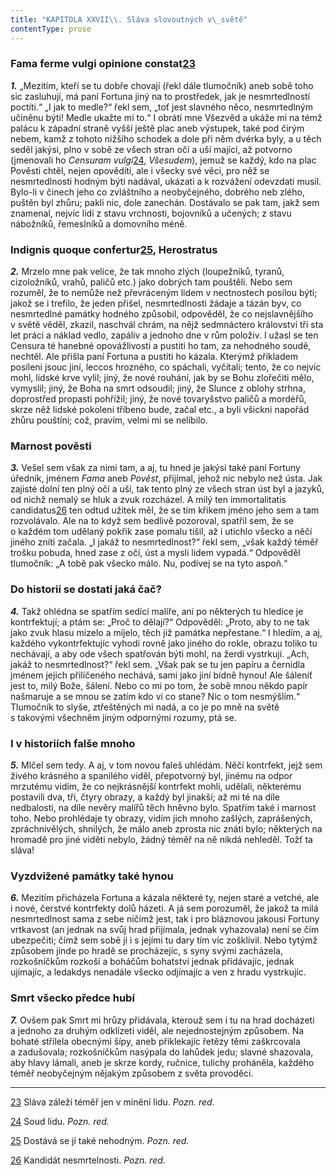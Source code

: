 ```yaml
---
title: "KAPITOLA XXVII\\. Sláva slovoutných v\_světě"
contentType: prose
---
```


### Fama ferme vulgi opinione constat[23](./resources/undefined)

**_1._** „Mezitím, kteří se tu dobře chovají (řekl dále tlumočník) aneb sobě toho sic zasluhují, má paní Fortuna jiný na to prostředek, jak je nesmrtedlností poctíti.“ „I jak to medle?“ řekl sem, „toť jest slavného něco, nesmrtedlným učiněnu býti! Medle ukažte mi to.“ I obrátí mne Všezvěd a ukáže mi na témž palácu k západní straně vyšší ještě plac aneb výstupek, také pod čirým nebem, kamž z tohoto nižšího schodek a dole při něm dvérka byly, a u těch seděl jakýsi, plno v sobě ze všech stran očí a uší mající, až potvorno (jmenovali ho _Censuram vulgi_[24](./resources/undefined), _Všesudem_), jemuž se každý, kdo na plac Pověsti chtěl, nejen opovědíti, ale i všecky své věci, pro něž se nesmrtedlnosti hodným býti nadával, ukázati a k rozvážení odevzdati musil. Bylo-li v činech jeho co zvláštního a neobyčejného, dobrého neb zlého, puštěn byl zhůru; pakli nic, dole zanechán. Dostávalo se pak tam, jakž sem znamenal, nejvíc lidí z stavu vrchnosti, bojovníků a učených; z stavu nábožníků, řemeslníků a domovního méně.

### Indignis quoque confertur[25](./resources/undefined), Herostratus

**_2._** Mrzelo mne pak velice, že tak mnoho zlých (loupežníků, tyranů, cizoložníků, vrahů, paličů etc.) jako dobrých tam pouštěli. Nebo sem rozuměl, že to nemůže než převráceným lidem v nectnostech posilou býti; jakož se i trefilo, že jeden přišel, nesmrtedlnosti žádaje a tázán byv, co nesmrtedlné památky hodného způsobil, odpověděl, že co nejslavnějšího v světě věděl, zkazil, naschvál chrám, na nějž sedmnáctero království tři sta let práci a náklad vedlo, zapáliv a jednoho dne v rům položiv. I užasl se ten Censura té hanebné opovážlivosti a pustiti ho tam, za nehodného soudě, nechtěl. Ale přišla paní Fortuna a pustiti ho kázala. Kterýmž příkladem posíleni jsouc jiní, leccos hrozného, co spáchali, vyčítali; tento, že co nejvíc mohl, lidské krve vylil; jiný, že nové rouhání, jak by se Bohu zlořečiti mělo, vymyslil; jiný, že Boha na smrt odsoudil; jiný, že Slunce z oblohy strhna, doprostřed propasti pohřížil; jiný, že nové tovaryšstvo paličů a mordéřů, skrze něž lidské pokolení tříbeno bude, začal etc., a byli všickni napořád zhůru pouštíni; což, pravím, velmi mi se nelíbilo.

### Marnost pověsti

**_3._** Vešel sem však za nimi tam, a aj, tu hned je jakýsi také paní Fortuny úředník, jménem _Fama_ aneb _Pověst_, přijímal, jehož nic nebylo než ústa. Jak zajisté dolní ten plný očí a uší, tak tento plný ze všech stran úst byl a jazyků, od nichž nemalý se hluk a zvuk rozcházel. A milý ten immortalitatis candidatus[26](./resources/undefined) ten odtud užitek měl, že se tím křikem jméno jeho sem a tam rozvolávalo. Ale na to když sem bedlivě pozoroval, spatřil sem, že se o každém tom udělaný pokřik zase pomalu tišil, až i utichlo všecko a něčí jiného zníti začala. „I jakáž to nesmrtedlnost?“ řekl sem, „však každý téměř trošku pobuda, hned zase z očí, úst a mysli lidem vypadá.“ Odpověděl tlumočník: „A tobě pak všecko málo. Nu, podívej se na tyto aspoň.“

### Do historií se dostati jaká čač?

**_4._** Takž ohlédna se spatřím sedící malíře, ani po některých tu hledíce je kontrfektují; a ptám se: „Proč to dělají?“ Odpověděl: „Proto, aby to ne tak jako zvuk hlasu mizelo a míjelo, těch již památka nepřestane.“ I hledím, a aj, každého vykontrfektujíc vyhodí rovně jako jiného do rokle, obrazu toliko tu nechávají, a aby ode všech spatřován býti mohl, na žerdi vystrkují. „Ach, jakáž to nesmrtedlnost?“ řekl sem. „Však pak se tu jen papíru a černidla jménem jejich přilíčeného nechává, sami jako jiní bídně hynou! Ale šáleníť jest to, milý Bože, šálení. Nebo co mi po tom, že sobě mnou někdo papír našmaruje a se mnou se zatím kdo ví co stane? Nic o tom nesmýšlím.“ Tlumočník to slyše, ztřeštěných mi nadá, a co je po mně na světě s takovými všechněm jiným odpornými rozumy, ptá se.

### I v historiích falše mnoho

**_5._** Mlčel sem tedy. A aj, v tom novou faleš uhlédám. Něčí kontrfekt, jejž sem živého krásného a spanilého viděl, přepotvorný byl, jinému na odpor mrzutému vidím, že co nejkrásnější kontrfekt mohli, udělali, některému postavili dva, tři, čtyry obrazy, a každý byl jinakší; až mi té na díle nedbalosti, na díle nevěry malířů těch hněvno bylo. Spatřím také i marnost toho. Nebo prohlédaje ty obrazy, vidím jich mnoho zašlých, zaprášených, zpráchnivělých, shnilých, že málo aneb zprosta nic znáti bylo; některých na hromadě pro jiné viděti nebylo, žádný téměř na ně nikdá nehleděl. Tožť ta sláva!

### Vyzdvižené památky také hynou

**_6._** Mezitím přicházela Fortuna a kázala některé ty, nejen staré a vetché, ale i nové, čerstvé kontrfekty dolů házeti. A já sem porozuměl, že jakož ta milá nesmrtedlnost sama z sebe ničímž jest, tak i pro bláznovou jakousi Fortuny vrtkavost (an jednak na svůj hrad přijímala, jednak vyhazovala) není se čím ubezpečiti; čímž sem sobě ji i s jejími tu dary tím víc zošklivil. Nebo tytýmž způsobem jinde po hradě se procházejíc, s syny svými zacházela, rozkošníčkům rozkoší a boháčům bohatství jednak přidávajíc, jednak ujímajíc, a ledakdys nenadále všecko odjímajíc a ven z hradu vystrkujíc.

### Smrt všecko předce hubí

**_7._** Ovšem pak Smrt mi hrůzy přidávala, kterouž sem i tu na hrad docházeti a jednoho za druhým odklízeti viděl, ale nejednostejným způsobem. Na bohaté střílela obecnými šípy, aneb přiklekajíc řetězy těmi zaškrcovala a zadušovala; rozkošníčkům nasýpala do lahůdek jedu; slavné shazovala, aby hlavy lámali, aneb je skrze kordy, ručnice, tulichy proháněla, každého téměř neobyčejným nějakým způsobem z světa provoděci.

* * *

[23](./resources/undefined) Sláva záleží téměř jen v mínění lidu. _Pozn. red._

[24](./resources/undefined) Soud lidu. _Pozn. red._

[25](./resources/undefined) Dostává se jí také nehodným. _Pozn. red._

[26](./resources/undefined) Kandidát nesmrtelnosti. _Pozn. red._
